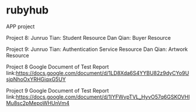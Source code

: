 # rubyhub
APP project

Project 8:
Junruo Tian: Student Resource
Dan Qian: Buyer Resource

Project 9:
Junruo Tian: Authentication Service Resource
Dan Qian: Artwork Resource

Project 8 Google Document of Test Report link:https://docs.google.com/document/d/1LD8Xda6S4YYBU82z9dyCYo9UsjpNhoOxYRHGiqxG5UY

Project 9 Google Document of Test Report link:https://docs.google.com/document/d/1lYFWvpTVL_HyvO57q6GSKOVHlMu8sc2pMepoWHUnVm4

